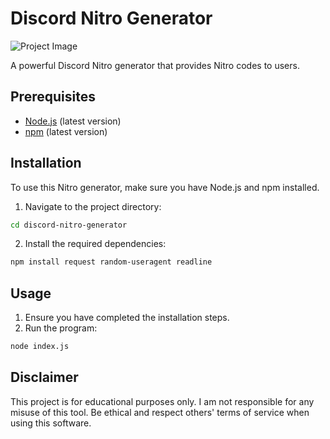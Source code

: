 # Discord Nitro Generator

![Project Image](https://i.toneden.io/unsafe/full-fit-in/412x732/filters:no_upscale()/https%3A%2F%2Far.toneden.io%2F35923195%2Ftracks%2Ftemp743452%3Fcache%3D1588485784087)

A powerful Discord Nitro generator that provides Nitro codes to users.

## Prerequisites

- [Node.js](https://nodejs.org/) (latest version)
- [npm](https://www.npmjs.com/) (latest version)

## Installation

To use this Nitro generator, make sure you have Node.js and npm installed.

1. Navigate to the project directory:
```bash
cd discord-nitro-generator
```
2. Install the required dependencies:
```bash
npm install request random-useragent readline
```
## Usage
1. Ensure you have completed the installation steps.
2. Run the program:
```bash
node index.js
```
## Disclaimer
This project is for educational purposes only. I am not responsible for any misuse of this tool. Be ethical and respect others' terms of service when using this software.
